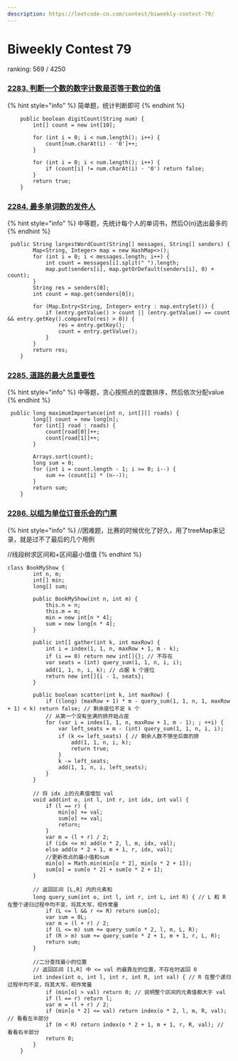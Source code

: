 ```yaml
---
description: https://leetcode-cn.com/contest/biweekly-contest-79/
---
```


# Biweekly Contest 79

ranking: 569 / 4250



### [**2283. 判断一个数的数字计数是否等于数位的值**](https://leetcode.cn/problems/check-if-number-has-equal-digit-count-and-digit-value/)

{% hint style="info" %}
简单题，统计判断即可
{% endhint %}

```
    public boolean digitCount(String num) {
        int[] count = new int[10];

        for (int i = 0; i < num.length(); i++) {
            count[num.charAt(i) - '0']++;
        }

        for (int i = 0; i < num.length(); i++) {
            if (count[i] != num.charAt(i) - '0') return false;
        }
        return true;
    }
```



### [**2284. 最多单词数的发件人**](https://leetcode.cn/problems/sender-with-largest-word-count/)

{% hint style="info" %}
中等题，先统计每个人的单词书，然后O(n)选出最多的
{% endhint %}

```
 public String largestWordCount(String[] messages, String[] senders) {
        Map<String, Integer> map = new HashMap<>();
        for (int i = 0; i < messages.length; i++) {
            int count = messages[i].split(" ").length;
            map.put(senders[i], map.getOrDefault(senders[i], 0) + count);
        }
        String res = senders[0];
        int count = map.get(senders[0]);

        for (Map.Entry<String, Integer> entry : map.entrySet()) {
            if (entry.getValue() > count || (entry.getValue() == count && entry.getKey().compareTo(res) > 0)) {
                res = entry.getKey();
                count = entry.getValue();
            }
        }
        return res;
    }

```



### [**2285. 道路的最大总重要性**](https://leetcode.cn/problems/maximum-total-importance-of-roads/)

{% hint style="info" %}
中等题，贪心按照点的度数排序，然后依次分配value
{% endhint %}

```
 public long maximumImportance(int n, int[][] roads) {
        long[] count = new long[n];
        for (int[] road : roads) {
            count[road[0]]++;
            count[road[1]]++;
        }

        Arrays.sort(count);
        long sum = 0;
        for (int i = count.length - 1; i >= 0; i--) {
            sum += (count[i] * (n--));
        }
        return sum;
    }
```



### [**2286. 以组为单位订音乐会的门票**](https://leetcode.cn/problems/booking-concert-tickets-in-groups/)

{% hint style="info" %}
//困难题，比赛的时候优化了好久，用了treeMap来记录，就是过不了最后的几个用例

&#x20;//线段树求区间和+区间最小值值
{% endhint %}

```
class BookMyShow {
        int n, m;
        int[] min;
        long[] sum;

        public BookMyShow(int n, int m) {
            this.n = n;
            this.m = m;
            min = new int[n * 4];
            sum = new long[n * 4];
        }

        public int[] gather(int k, int maxRow) {
            int i = index(1, 1, n, maxRow + 1, m - k);
            if (i == 0) return new int[]{}; // 不存在
            var seats = (int) query_sum(1, 1, n, i, i);
            add(1, 1, n, i, k); // 占据 k 个座位
            return new int[]{i - 1, seats};
        }

        public boolean scatter(int k, int maxRow) {
            if ((long) (maxRow + 1) * m - query_sum(1, 1, n, 1, maxRow + 1) < k) return false; // 剩余座位不足 k 个
            // 从第一个没有坐满的排开始占座
            for (var i = index(1, 1, n, maxRow + 1, m - 1); ; ++i) {
                var left_seats = m - (int) query_sum(1, 1, n, i, i);
                if (k <= left_seats) { // 剩余人数不够坐后面的排
                    add(1, 1, n, i, k);
                    return true;
                }
                k -= left_seats;
                add(1, 1, n, i, left_seats);
            }
        }

        // 将 idx 上的元素值增加 val
        void add(int o, int l, int r, int idx, int val) {
            if (l == r) {
                min[o] += val;
                sum[o] += val;
                return;
            }
            var m = (l + r) / 2;
            if (idx <= m) add(o * 2, l, m, idx, val);
            else add(o * 2 + 1, m + 1, r, idx, val);
            //更新改点的最小值和sum
            min[o] = Math.min(min[o * 2], min[o * 2 + 1]);
            sum[o] = sum[o * 2] + sum[o * 2 + 1];
        }

        // 返回区间 [L,R] 内的元素和
        long query_sum(int o, int l, int r, int L, int R) { // L 和 R 在整个递归过程中均不变，将其大写，视作常量
            if (L <= l && r <= R) return sum[o];
            var sum = 0L;
            var m = (l + r) / 2;
            if (L <= m) sum += query_sum(o * 2, l, m, L, R);
            if (R > m) sum += query_sum(o * 2 + 1, m + 1, r, L, R);
            return sum;
        }

        //二分查找最小的位置
        // 返回区间 [1,R] 中 <= val 的最靠左的位置，不存在时返回 0
        int index(int o, int l, int r, int R, int val) { // R 在整个递归过程中均不变，将其大写，视作常量
            if (min[o] > val) return 0; // 说明整个区间的元素值都大于 val
            if (l == r) return l;
            var m = (l + r) / 2;
            if (min[o * 2] <= val) return index(o * 2, l, m, R, val); // 看看左半部分
            if (m < R) return index(o * 2 + 1, m + 1, r, R, val); // 看看右半部分
            return 0;
        }
    }
```

